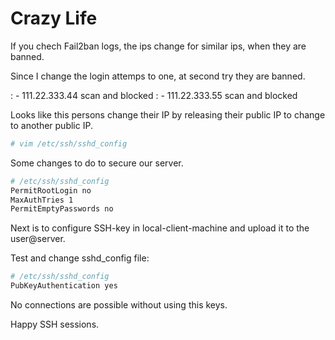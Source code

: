 # Crazy Life

If you chech Fail2ban logs, the ips change for similar ips, when they are banned. 

Since I change the login attemps to one, at second try they are banned. 

: - 111.22.333.44 scan and blocked 
: - 111.22.333.55 scan and blocked 

Looks like this persons change their IP by releasing their public IP to change to another public IP. 

```bash
# vim /etc/ssh/sshd_config 
```

Some changes to do to secure our server. 

```bash
# /etc/ssh/sshd_config 
PermitRootLogin no
MaxAuthTries 1
PermitEmptyPasswords no 
```

Next is to configure SSH-key in local-client-machine and upload it to the user@server. 

Test and change sshd_config file: 

```bash
# /etc/ssh/sshd_config
PubKeyAuthentication yes
```

No connections are possible without using this keys. 

Happy SSH sessions. 
